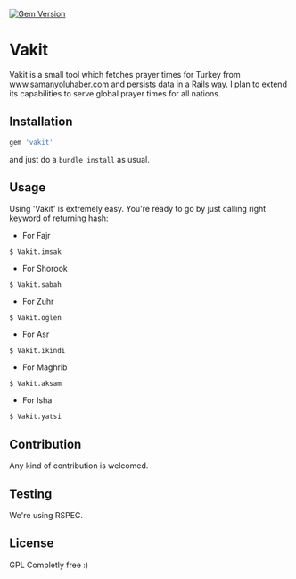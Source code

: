 [![Gem Version](https://badge.fury.io/rb/vakit.png)](http://badge.fury.io/rb/vakit)

# Vakit
Vakit is a small tool which fetches prayer times for Turkey from www.samanyoluhaber.com and persists data in a Rails way. I plan to extend its capabilities to serve global prayer times for all nations.

## Installation
```ruby
gem 'vakit'
```
and just do a `bundle install` as usual.

## Usage
Using 'Vakit' is extremely easy. You're ready to go by just calling right keyword of returning hash:

- For Fajr
```console
$ Vakit.imsak
```

- For Shorook
```console
$ Vakit.sabah
```

- For Zuhr
```console
$ Vakit.oglen
```

- For Asr
```console
$ Vakit.ikindi
```

- For Maghrib
```console
$ Vakit.aksam
```

- For Isha
```console
$ Vakit.yatsi
```

## Contribution

Any kind of contribution is welcomed.

## Testing
We're using RSPEC.

## License
GPL
Completly free :)
